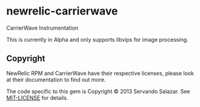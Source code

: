 newrelic-carrierwave
====================

CarrierWave Instrumentation 

This is currently in Alpha and only supports libvips for image processing.


## Copyright
NewRelic RPM and CarrierWave have their respective licenses, please look at their documentation to find out more. 

The code specific to this gem is Copyright © 2013 Servando Salazar. See [MIT-LICENSE](http://github.com/tehprofessor/newrelic-carrierwave/blob/master/MIT-LICENSE) for details.